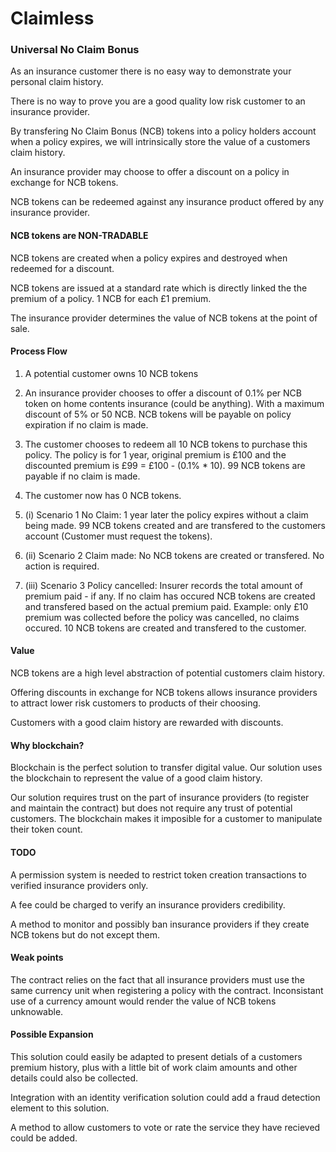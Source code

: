 # Claimless
### Universal No Claim Bonus

As an insurance customer there is no easy way to demonstrate your personal claim history.

There is no way to prove you are a good quality low risk customer to an insurance provider.

By transfering No Claim Bonus (NCB) tokens into a policy holders account when a policy expires, we will intrinsically store the value of a customers claim history.

An insurance provider may choose to offer a discount on a policy in exchange for NCB tokens.

NCB tokens can be redeemed against any insurance product offered by any
insurance provider.

#### NCB tokens are NON-TRADABLE
NCB tokens are created when a policy expires and destroyed when redeemed for a discount.

NCB tokens are issued at a standard rate which is directly linked the the premium of a policy. 1 NCB for each £1 premium.

The insurance provider determines the value of NCB tokens at the point of sale.

#### Process Flow
1. A potential customer owns 10 NCB tokens

2. An insurance provider chooses to offer a discount of 0.1% per NCB token on home contents insurance (could be anything).  With a maximum discount of 5% or 50 NCB.  NCB tokens will be payable on policy expiration if no claim is made.

3. The customer chooses to redeem all 10 NCB tokens to purchase this policy.
The policy is for 1 year, original premium is £100 and the discounted premium is £99 = £100 - (0.1% * 10).
99 NCB tokens are payable if no claim is made.

4. The customer now has 0 NCB tokens.

5. (i) Scenario 1 No Claim: 1 year later the policy expires without a claim being made. 99 NCB tokens created and are transfered to the customers account (Customer must request the tokens).

5. (ii) Scenario 2 Claim made: No NCB tokens are created or transfered.  No action is required.

5. (iii) Scenario 3 Policy cancelled: Insurer records the total amount of premium paid - if any.  If no claim has occured NCB tokens are created and transfered based on the actual premium paid.  Example: only £10 premium was collected before the policy was cancelled, no claims occured.  10 NCB tokens are created and transfered to the customer.

#### Value
NCB tokens are a high level abstraction of potential customers claim history.  

Offering discounts in exchange for NCB tokens allows insurance providers to
attract lower risk customers to products of their choosing.

Customers with a good claim history are rewarded with discounts.

#### Why blockchain?
Blockchain is the perfect solution to transfer digital value.  Our solution
uses the blockchain to represent the value of a good claim history.

Our solution requires trust on the part of insurance providers (to register and
maintain the contract) but does not require any trust of potential customers.
The blockchain makes it imposible for a customer to manipulate their token
count.

#### TODO
A permission system is needed to restrict token creation transactions to
verified insurance providers only.

A fee could be charged to verify an insurance providers credibility.

A method to monitor and possibly ban insurance providers if they create NCB
tokens but do not except them.

#### Weak points
The contract relies on the fact that all insurance providers must use the same 
currency unit when registering a policy with the contract.  Inconsistant use
of a currency amount would render the value of NCB tokens unknowable.  

#### Possible Expansion
This solution could easily be adapted to present detials of a customers premium
history, plus with a little bit of work claim amounts and other details could
also be collected.

Integration with an identity verification solution could add a fraud detection
element to this solution.

A method to allow customers to vote or rate the service they have recieved
could be added. 
